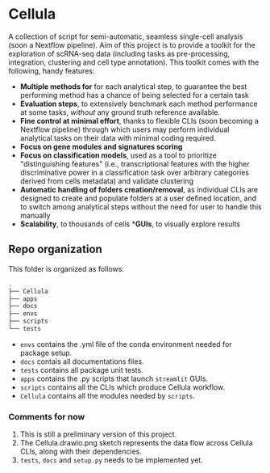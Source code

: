 # Cellula

A collection of script for semi-automatic, seamless single-cell analysis (soon a Nextflow pipeline). Aim of this project is to provide a toolkit for the exploration of scRNA-seq data (including tasks as
pre-processing, integration, clustering and cell type annotation). This toolkit comes with the following, handy features:

* __Multiple methods for__ for each analytical step, to guarantee the best performing method has a chance of being selected for a certain task
* __Evaluation steps__, to extensively benchmark each method performance at some tasks, _without_ any ground truth reference available.
* __Fine control at minimal effort__, thanks to flexible CLIs (soon becoming a Nextflow pipeline) through which users may perform individual analytical tasks on their data with minimal coding required.
* __Focus on gene modules and signatures scoring__
* __Focus on classification models__, used as a tool to prioritize "distinguishing features" (i.e., transcriptional features with the higher discriminative power in a classification task over arbitrary categories derived from cells metadata) and validate clustering
* __Automatic handling of folders creation/removal__, as individual CLIs are designed to create and populate folders at a user defined location, and to switch among analytical steps without the need for user to handle this manually
* __Scalability__, to thousands of cells
*__GUIs__, to visually explore results

## Repo organization

This folder is organized as follows:

```bash
.
├── Cellula
├── apps
├── docs
├── envs
├── scripts
└── tests
```

* `envs` contains the .yml file of the conda environment needed for package setup.
* `docs` contais all documentations files.
* `tests` contains all package unit tests.
* `apps` contains the .py scripts that launch `streamlit` GUIs.  
* `scripts` contains all the CLIs which produce Cellula workflow. 
* `Cellula` contains all the modules needed by `scripts`.

### Comments for now
1. This is still a preliminary version of this project. 
2. The Cellula.drawio.png sketch represents the data flow across Cellula CLIs, along with their dependencies.
3. `tests`, `docs` and `setup.py` needs to be implemented yet.
